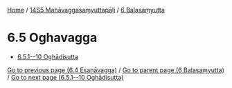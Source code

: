 
[Home](/) / [14S5 Mahāvaggasaṃyuttapāḷi](../../14S5.md) / [6 Balasaṃyutta](../6.md)

# 6.5 Oghavagga

* [6.5.1--10 Oghādisutta](6.5/6.5.1--10.md)

[Go to previous page (6.4 Esanāvagga)](6.4.md) / [Go to parent page (6 Balasaṃyutta)](../6.md) / [Go to next page (6.5.1--10 Oghādisutta)](6.5/6.5.1--10.md)


